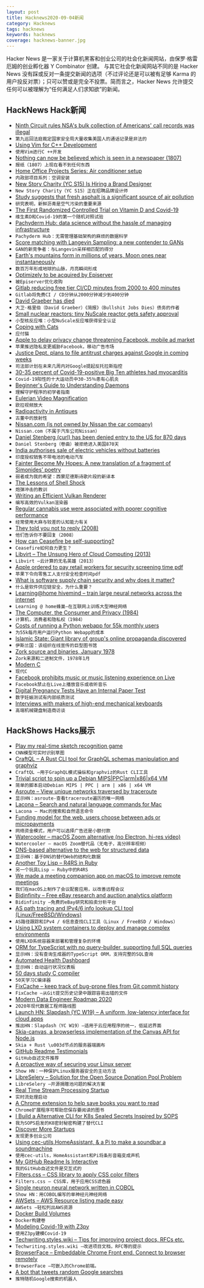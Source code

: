 ```yaml
---
layout: post
title: Hacknews2020-09-04新闻
category: Hacknews
tags: hacknews
keywords: hacknews
coverage: hacknews-banner.jpg
---
```


Hacker News 是一家关于计算机黑客和创业公司的社会化新闻网站，由保罗·格雷厄姆的创业孵化器 Y Combinator 创建。
与其它社会化新闻网站不同的是 Hacker News 没有踩或反对一条提交新闻的选项（不过评论还是可以被有足够 Karma 的用户投反对票）；只可以赞或是完全不投票。简而言之，Hacker News 允许提交任何可以被理解为“任何满足人们求知欲”的新闻。

## HackNews Hack新闻


- [Ninth Circuit rules NSA's bulk collection of Americans' call records was illegal](https://www.politico.com/news/2020/09/02/court-rules-nsa-phone-snooping-illegal-407727)
- `第九巡回法庭裁定国家安全局大量收集美国人的通话记录是非法的`
- [Using Vim for C++ Development](https://gist.github.com/p1v0t/42a34744b5e4f5980e5f4e1c980ec859)
- `使用Vim进行C ++开发`
- [Nothing can now be believed which is seen in a newspaper (1807)](https://press-pubs.uchicago.edu/founders/documents/amendI_speechs29.html)
- `报纸（1807）上现在看不到任何东西`
- [Home Office Projects Series: Air conditioner setup](https://www.techprowd.com/home-office-projects-series-air-conditioner-setup/)
- `内政部项目系列：空调安装`
- [New Story Charity (YC S15) Is Hiring a Brand Designer](https://newstorycharity.org/careers/brand-designer)
- `New Story Charity（YC S15）正在招聘品牌设计师`
- [Study suggests that fresh asphalt is a significant source of air pollution](https://www.sciencemag.org/news/2020/09/it-s-not-just-cars-make-pollution-it-s-roads-they-drive-too)
- `研究表明，新鲜沥青是空气污染的重要来源`
- [The First Randomized Controlled Trial on Vitamin D and Covid-19](https://www.sciencedirect.com/science/article/pii/S0960076020302764)
- `维生素D和Covid-19的第一个随机对照试验`
- [Pachyderm Hub: data science without the hassle of managing infrastructure](https://www.pachyderm.com/blog/pachyderm-hub-is-now-in-production/)
- `Pachyderm Hub：无需管理基础架构的麻烦的数据科学`
- [Score matching with Langevin Sampling: a new contender to GANs](https://ajolicoeur.wordpress.com/the-new-contender-to-gans-score-matching-with-langevin-sampling/)
- `GAN的新竞争者：与Langevin采样相匹配的得分`
- [Earth's mountains form in millions of years, Moon ones near instantaneously](https://jatan.space/exploring-moon-mountains/)
- `数百万年形成地球的山脉，月亮瞬间形成`
- [Optimizely to be acquired by Episerver](https://www.bloomberg.com/news/articles/2020-09-03/goldman-backed-startup-optimizely-to-be-acquired-by-episerver)
- `被Episerver优化收购`
- [Gitlab reducing free tier CI/CD minutes from 2000 to 400 minutes](https://about.gitlab.com/releases/2020/09/01/ci-minutes-update-free-users/)
- `Gitlab将免费CI / CD分钟从2000分钟减少到400分钟`
- [David Graeber has died](https://www.theguardian.com/books/2020/sep/03/david-graeber-anthropologist-and-author-of-bullshit-jobs-dies-aged-59)
- `大卫·格里伯（David Graeber）《简报》（Bullshit Jobs Dies）债务的作者`
- [Small nuclear reactors: tiny NuScale reactor gets safety approval](https://www.popularmechanics.com/science/a33896110/tiny-nuclear-reactor-government-approval/)
- `小型核反应堆：小型NuScale反应堆获得安全认证`
- [Coping with Cats](https://acesounderglass.com/2020/09/02/coping-with-cats/)
- `应付猫`
- [Apple to delay privacy change threatening Facebook, mobile ad market](https://mobile.reuters.com/article/idUSKBN25U2JU)
- `苹果推迟隐私变更威胁Facebook，移动广告市场`
- [Justice Dept. plans to file antitrust charges against Google in coming weeks](https://www.nytimes.com/2020/09/03/us/politics/google-antitrust-justice-department.html)
- `司法部计划在未来几周内对Google提起反托拉斯指控`
- [30-35 percent of Covid-19-positive Big Ten athletes had myocarditis](https://www.centredaily.com/sports/college/penn-state-university/psu-football/article245448050.html)
- `Covid-19阳性的十大运动员中30-35％患有心肌炎`
- [Beginner's Guide to Understanding Daemons](https://blog.digitalbunker.dev/2020/09/03/understanding-daemons-unix/)
- `理解守护程序的初学者指南`
- [Eulerian Video Magnification](https://people.csail.mit.edu/mrub/evm/)
- `欧拉视频放大`
- [Radioactivity in Antiques](https://www.epa.gov/radtown/radioactivity-antiques)
- `古董中的放射性`
- [Nissan.com (is not owned by Nissan the car company)](https://nissan.com/)
- `Nissan.com（不属于汽车公司Nissan）`
- [Daniel Stenberg (curl) has been denied entry to the US for 870 days](https://daniel.haxx.se/us-visa.html)
- `Daniel Stenberg（卷曲）被拒绝进入美国870天`
- [India authorises sale of electric vehicles without batteries](https://www.electricmotorengineering.com/india-sale-of-electric-vehicles-without-batteries/)
- `印度授权销售不带电池的电动汽车`
- [Fainter Become My Hopes: A new translation of a fragment of Simonides’ poetry](https://www.laphamsquarterly.org/roundtable/fainter-become-my-hopes)
- `弱者成为我的希望：西蒙尼德斯诗歌片段的新译本`
- [The Lessons of Shell Shock](https://www.historytoday.com/history-matters/lessons-shell-shock)
- `炮弹冲击的教训`
- [Writing an Efficient Vulkan Renderer](https://zeux.io/2020/02/27/writing-an-efficient-vulkan-renderer/)
- `编写高效的Vulkan渲染器`
- [Regular cannabis use were associated with poorer cognitive performance](https://onlinelibrary.wiley.com/doi/full/10.1111/add.15207)
- `经常使用大麻与较差的认知能力有关`
- [They told you not to reply (2008)](http://voices.washingtonpost.com/securityfix/2008/03/they_told_you_not_to_reply.html)
- `他们告诉你不要回复（2008）`
- [How can Ceasefire be self-supporting?](https://ceasefire.net/post/a3pl4f/how_can_ceasefire_be_self-supporting)
- `Ceasefire如何自力更生？`
- [Libvirt – The Unsung Hero of Cloud Computing (2013)](https://vyomtech.com/2013/12/17/libvirt_the_unsung_hero_of_cloud_computing.html)
- `Libvirt –云计算的无名英雄（2013）`
- [Apple ordered to pay retail workers for security screening time pdf](https://cdn.ca9.uscourts.gov/datastore/opinions/2020/09/02/15-17382.pdf)
- `苹果下令向零售工人支付安全检查时间pdf`
- [What is software supply chain security and why does it matter?](https://github.blog/2020-09-02-secure-your-software-supply-chain-and-protect-against-supply-chain-threats-github-blog/)
- `什么是软件供应链安全，为什么重要？`
- [Learning@home hivemind – train large neural networks across the internet](https://learning-at-home.github.io/)
- `Learning @ home蜂巢–在互联网上训练大型神经网络`
- [The Computer, the Consumer and Privacy (1984)](https://www.nytimes.com/1984/03/04/weekinreview/the-computer-the-consumer-and-privacy.html)
- `计算机，消费者和隐私权（1984）`
- [Costs of running a Python webapp for 55k monthly users](https://keepthescore.co/blog/posts/costs-of-running-webapp/)
- `为55k每月用户运行Python Webapp的成本`
- [Islamic State: Giant library of group's online propaganda discovered](https://www.bbc.co.uk/news/technology-54011034)
- `伊斯兰国：该组织在线宣传的巨型图书馆`
- [Zork source and binaries, January 1978](https://github.com/MITDDC/zork-1978-01)
- `Zork来源和二进制文件，1978年1月`
- [Modern C](https://modernc.gforge.inria.fr/)
- `现代C`
- [Facebook prohibits music or music listening experience on Live](https://www.facebook.com/legal/music_guidelines)
- `Facebook禁止在Live上播放音乐或收听音乐`
- [Digital Pregnancy Tests Have an Internal Paper Test](https://twitter.com/Foone/status/1301707401024827392)
- `数字妊娠测试有内部纸质测试`
- [Interviews with makers of high-end mechanical keyboards](https://endgame.fyi)
- `高端机械键盘制造商访谈`


## HackShows Hacks展示

- [ Play my real-time sketch recognition game](https://www.gradio.app/hub/hub-sketch-recognition)
- `CNN模型可实时识别草图`
- [ CraftQL – A Rust CLI tool for GraphQL schemas manipulation and graphviz](https://crates.io/crates/craftql)
- `CraftQL –用于GraphQL模式操纵和graphviz的Rust CLI工具`
- [ Trivial script to spin up a Debian MIPS|PPC|arm|x86|x64 VM](https://gist.github.com/cellularmitosis/54d3cc18e1b128b9286d7ceed3c5bdb7)
- `简单的脚本启动Debian MIPS | PPC | arm | x86 | x64 VM`
- [ Asroute – View unique networks traversed by traceroute](https://github.com/stevenpack/asroute)
- `显示HN：asroute-查看traceroute遍历的唯一网络`
- [ Lacona – Search and natural language commands for Mac](https://lacona.app)
- `Lacona – Mac的搜索和自然语言命令`
- [ Funding model for the web, users choose between ads or micropayments](http://satotious.com)
- `网络资金模式，用户可以选择广告还是小额付款`
- [ Watercooler – macOS Zoom alternative (no Electron, hi-res video)](http://getwatercooler.io)
- `Watercooler – macOS Zoom替代品（无电子，高分辨率视频）`
- [ DNS-based alternative to the web for structured data](https://www.num.uk/blog/announcing-num)
- `显示HN：基于DNS的替代Web的结构化数据`
- [ Another Toy Lisp – R4RS in Ruby](https://github.com/blue-tiki/rheme)
- `另一个玩具Lisp – Ruby中的R4RS`
- [ We made a meeting companion app on macOS to improve remote meetings](https://apps.apple.com/us/app/meetingninja/id1527536623?mt=12)
- `我们在macOS上制作了会议配套应用，以改善远程会议`
- [ Bidinfinity – Free eBay research and auction analytics platform](http://www.bidinfinity.com/)
- `Bidinfinity –免费的eBay研究和拍卖分析平台`
- [ AS path tracing and IPv4/6 info lookup CLI tool (Linux/FreeBSD/Windows)](https://github.com/nitefood/asn)
- `AS路径跟踪和IPv4 / 6信息查找CLI工具（Linux / FreeBSD / Windows）`
- [ Using LXD system containers to deploy and manage complex environments](https://github.com/bravetools/bravetools)
- `使用LXD系统容器来部署和管理复杂的环境`
- [ ORM for TypeScript with no query-builder, supporting full SQL queries](https://github.com/Seb-C/kiss-orm)
- `显示HN：没有查询生成器的TypeScript ORM，支持完整的SQL查询`
- [ Automated Health Dashboard](https://github.com/TwinProduction/gatus)
- `显示HN：自动运行状况仪表板`
- [ 50 days study C compiler](https://github.com/truongpt/meo)
- `50天学习C编译器`
- [ FixCache – keep track of bug-prone files from Git commit history](https://github.com/aavshr/fixCache)
- `FixCache –从Git提交历史记录中跟踪容易出错的文件`
- [ Modern Data Engineer Roadmap 2020](https://github.com/datastacktv/data-engineer-roadmap)
- `2020年现代数据工程师路线图`
- [Launch HN: Slapdash (YC W19) – A uniform, low-latency interface for cloud apps](item?id=24364811)
- `推出HN：Slapdash（YC W19）–适用于云应用程序的统一，低延迟界面`
- [ Skia-canvas, a browserless implementation of the Canvas API for Node.js](https://github.com/samizdatco/skia-canvas)
- `Skia + Rust \u003d节点的服务器端画布`
- [ GitHub Readme Testimonials](https://github.com/smashah/github-readme-testimonials)
- `GitHub自述文件推荐`
- [ A proactive way of securing your Linux server](https://github.com/prashantgupta24/firewalld-rest)
- `Show HN：一种保护Linux服务器安全的主动方法`
- [ LibreSelery – Solution for the Open Source Donation Pool Problem](https://github.com/protontypes/openselery)
- `LibreSelery –开源捐赠池问题的解决方案`
- [ Real Time Stream Processing Startup](item?id=24365686)
- `实时流处理启动`
- [ A Chrome extension to help save books you want to read](https://chrome.google.com/webstore/detail/babelshelf/hagchccjngldonihokhncngknojhabgc)
- `Chrome扩展程序可帮助您保存要阅读的图书`
- [ I Build a Alternative CLI for K8s Sealed Secrets Inspired by SOPS](https://github.com/dschniepp/sealit)
- `我为SOPS启发的K8密封秘密构建了替代CLI`
- [ Discover More Startups](https://www.startupjohn.com/discover)
- `发现更多创业公司`
- [ Using cec-utils,HomeAssistant, & a Pi to make a soundbar a soundmachine](https://blog.eldrid.ge/2020/09/03/raspberry-pi-soundbar-soundmachine/)
- `使用cec-utils，HomeAssistant和Pi将条形音箱变成声机`
- [ My GitHub Readme Is Interactive](https://github.com/veggiedefender/typing)
- `我的GitHub自述文件是交互式的`
- [ Filters.css – CSS library to apply CSS color filters](https://github.com/bansal/filters.css)
- `Filters.css – CSS库，用于应用CSS滤色器`
- [ Single neuron neural network written in COBOL](https://github.com/victorqribeiro/perceptronCobol)
- `Show HN：用COBOL编写的单神经元神经网络`
- [ AWSets – AWS Resource listing made easy](https://www.trek10.com/blog/awsets-aws-resource-listing-made-easy)
- `AWSets –轻松列出AWS资源`
- [ Docker Build Volumes](https://github.com/moby/buildkit/blob/master/frontend/dockerfile/docs/experimental.md)
- `Docker构建卷`
- [ Modeling Covid-19 with Z3py](https://github.com/chadbrewbaker/stopcovid)
- `使用Z3py建模Covid-19`
- [ Techwriting.styles.wiki – Tips for improving project docs, RFCs etc.](http://techwriting.styles.wiki)
- `Techwriting.styles.wiki –改进项目文档，RFC等的提示`
- [ BrowserFace – Embeddable Chrome Front end. Connect to browser remotely](https://github.com/dosyago/BrowserFace.git)
- `BrowserFace –可嵌入的Chrome前端。`
- [ A bot that tweets random Google searches](https://twitter.com/someonegoogled)
- `推特随机Google搜索的机器人`

